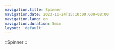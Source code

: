 ```yaml
---
navigation.title: Spinner
navigation.date: 2023-11-24T15:10:00.000+08:00
navigation.lang: en
navigation.duration: 5min
layout: 'default'
---
```


::Spinner
::
